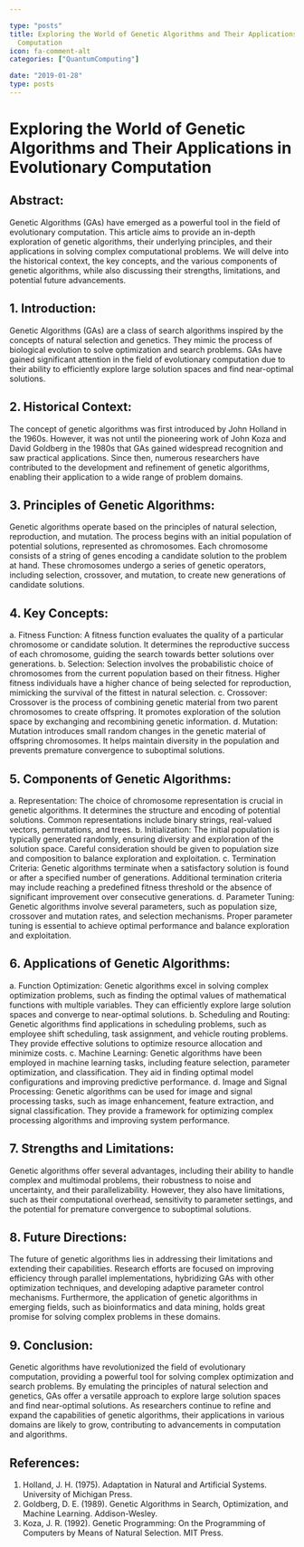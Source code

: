 ```yaml
---

type: "posts"
title: Exploring the World of Genetic Algorithms and Their Applications in Evolutionary
  Computation
icon: fa-comment-alt
categories: ["QuantumComputing"]

date: "2019-01-28"
type: posts
---
```





# Exploring the World of Genetic Algorithms and Their Applications in Evolutionary Computation

## Abstract:
Genetic Algorithms (GAs) have emerged as a powerful tool in the field of evolutionary computation. This article aims to provide an in-depth exploration of genetic algorithms, their underlying principles, and their applications in solving complex computational problems. We will delve into the historical context, the key concepts, and the various components of genetic algorithms, while also discussing their strengths, limitations, and potential future advancements.

## 1. Introduction:
Genetic Algorithms (GAs) are a class of search algorithms inspired by the concepts of natural selection and genetics. They mimic the process of biological evolution to solve optimization and search problems. GAs have gained significant attention in the field of evolutionary computation due to their ability to efficiently explore large solution spaces and find near-optimal solutions.

## 2. Historical Context:
The concept of genetic algorithms was first introduced by John Holland in the 1960s. However, it was not until the pioneering work of John Koza and David Goldberg in the 1980s that GAs gained widespread recognition and saw practical applications. Since then, numerous researchers have contributed to the development and refinement of genetic algorithms, enabling their application to a wide range of problem domains.

## 3. Principles of Genetic Algorithms:
Genetic algorithms operate based on the principles of natural selection, reproduction, and mutation. The process begins with an initial population of potential solutions, represented as chromosomes. Each chromosome consists of a string of genes encoding a candidate solution to the problem at hand. These chromosomes undergo a series of genetic operators, including selection, crossover, and mutation, to create new generations of candidate solutions.

## 4. Key Concepts:
a. Fitness Function: A fitness function evaluates the quality of a particular chromosome or candidate solution. It determines the reproductive success of each chromosome, guiding the search towards better solutions over generations.
b. Selection: Selection involves the probabilistic choice of chromosomes from the current population based on their fitness. Higher fitness individuals have a higher chance of being selected for reproduction, mimicking the survival of the fittest in natural selection.
c. Crossover: Crossover is the process of combining genetic material from two parent chromosomes to create offspring. It promotes exploration of the solution space by exchanging and recombining genetic information.
d. Mutation: Mutation introduces small random changes in the genetic material of offspring chromosomes. It helps maintain diversity in the population and prevents premature convergence to suboptimal solutions.

## 5. Components of Genetic Algorithms:
a. Representation: The choice of chromosome representation is crucial in genetic algorithms. It determines the structure and encoding of potential solutions. Common representations include binary strings, real-valued vectors, permutations, and trees.
b. Initialization: The initial population is typically generated randomly, ensuring diversity and exploration of the solution space. Careful consideration should be given to population size and composition to balance exploration and exploitation.
c. Termination Criteria: Genetic algorithms terminate when a satisfactory solution is found or after a specified number of generations. Additional termination criteria may include reaching a predefined fitness threshold or the absence of significant improvement over consecutive generations.
d. Parameter Tuning: Genetic algorithms involve several parameters, such as population size, crossover and mutation rates, and selection mechanisms. Proper parameter tuning is essential to achieve optimal performance and balance exploration and exploitation.

## 6. Applications of Genetic Algorithms:
a. Function Optimization: Genetic algorithms excel in solving complex optimization problems, such as finding the optimal values of mathematical functions with multiple variables. They can efficiently explore large solution spaces and converge to near-optimal solutions.
b. Scheduling and Routing: Genetic algorithms find applications in scheduling problems, such as employee shift scheduling, task assignment, and vehicle routing problems. They provide effective solutions to optimize resource allocation and minimize costs.
c. Machine Learning: Genetic algorithms have been employed in machine learning tasks, including feature selection, parameter optimization, and classification. They aid in finding optimal model configurations and improving predictive performance.
d. Image and Signal Processing: Genetic algorithms can be used for image and signal processing tasks, such as image enhancement, feature extraction, and signal classification. They provide a framework for optimizing complex processing algorithms and improving system performance.

## 7. Strengths and Limitations:
Genetic algorithms offer several advantages, including their ability to handle complex and multimodal problems, their robustness to noise and uncertainty, and their parallelizability. However, they also have limitations, such as their computational overhead, sensitivity to parameter settings, and the potential for premature convergence to suboptimal solutions.

## 8. Future Directions:
The future of genetic algorithms lies in addressing their limitations and extending their capabilities. Research efforts are focused on improving efficiency through parallel implementations, hybridizing GAs with other optimization techniques, and developing adaptive parameter control mechanisms. Furthermore, the application of genetic algorithms in emerging fields, such as bioinformatics and data mining, holds great promise for solving complex problems in these domains.

## 9. Conclusion:
Genetic algorithms have revolutionized the field of evolutionary computation, providing a powerful tool for solving complex optimization and search problems. By emulating the principles of natural selection and genetics, GAs offer a versatile approach to explore large solution spaces and find near-optimal solutions. As researchers continue to refine and expand the capabilities of genetic algorithms, their applications in various domains are likely to grow, contributing to advancements in computation and algorithms.

## References:
1. Holland, J. H. (1975). Adaptation in Natural and Artificial Systems. University of Michigan Press.
2. Goldberg, D. E. (1989). Genetic Algorithms in Search, Optimization, and Machine Learning. Addison-Wesley.
3. Koza, J. R. (1992). Genetic Programming: On the Programming of Computers by Means of Natural Selection. MIT Press.